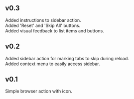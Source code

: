 ## v0.3

Added instructions to sidebar action.  
Added 'Reset' and 'Skip All' buttons.  
Added visual feedback to list items and buttons.

## v0.2

Added sidebar action for marking tabs to skip during reload.  
Added context menu to easily access sidebar.

## v0.1

Simple browser action with icon.
